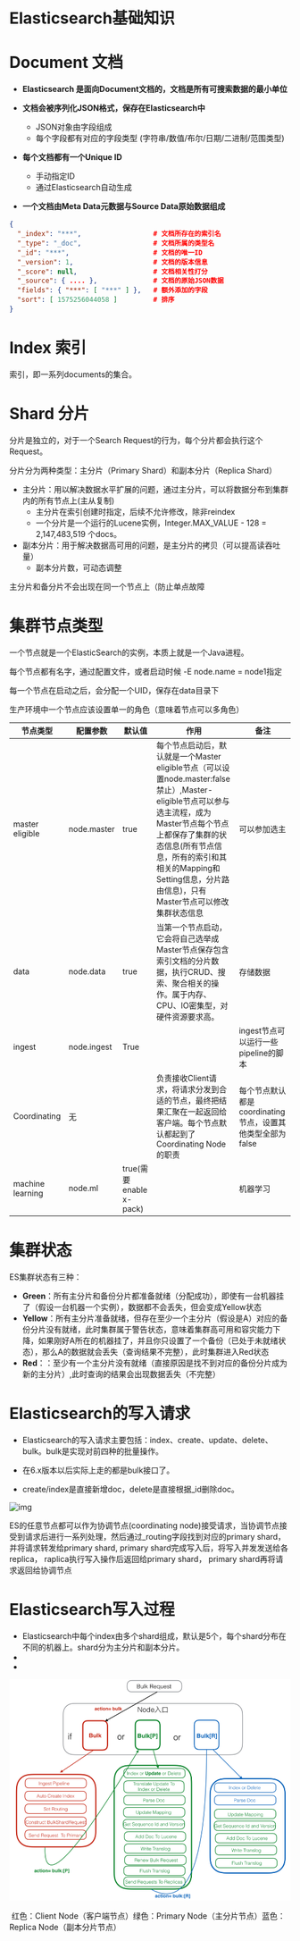 # Elasticsearch基础知识

# Document 文档

- **Elasticsearch 是面向Document文档的，文档是所有可搜索数据的最小单位**

- **文档会被序列化JSON格式，保存在Elasticsearch中**
  - JSON对象由字段组成
  - 每个字段都有对应的字段类型 (字符串/数值/布尔/日期/二进制/范围类型)

- **每个文档都有一个Unique ID**
  - 手动指定ID
  - 通过Elasticsearch自动生成
- **一个文档由Meta Data元数据与Source Data原始数据组成**

```json
{
  "_index": "***",					# 文档所存在的索引名
  "_type": "_doc",					# 文档所属的类型名
  "_id": "***",						# 文档的唯一ID
  "_version": 1,					# 文档的版本信息
  "_score": null,					# 文档相关性打分
  "_source": { .... },				# 文档的原始JSON数据
  "fields": { "***": [ "***" ] },	# 额外添加的字段
  "sort": [ 1575256044058 ]			# 排序
}
```

# Index 索引

索引，即一系列documents的集合。

# Shard 分片

 分片是独立的，对于一个Search Request的行为，每个分片都会执行这个Request。

分片分为两种类型：主分片（Primary Shard）和副本分片（Replica Shard）

- 主分片：用以解决数据水平扩展的问题，通过主分片，可以将数据分布到集群内的所有节点上(主从复制)
  - 主分片在索引创建时指定，后续不允许修改，除非reindex
  - 一个分片是一个运行的Lucene实例，Integer.MAX_VALUE - 128 = 2,147,483,519 个docs。
- 副本分片：用于解决数据高可用的问题，是主分片的拷贝（可以提高读吞吐量）
  - 副本分片数，可动态调整

主分片和备分片不会出现在同一个节点上（防止单点故障





# 集群节点类型

一个节点就是一个ElasticSearch的实例，本质上就是一个Java进程。

每个节点都有名字，通过配置文件，或者启动时候 -E node.name = node1指定

每一个节点在启动之后，会分配一个UID，保存在data目录下

生产环境中一个节点应该设置单一的角色（意味着节点可以多角色）

| 节点类型         | 配置参数    | 默认值                  | 作用                                                         | 备注                                                      |
| ---------------- | ----------- | ----------------------- | ------------------------------------------------------------ | --------------------------------------------------------- |
| master eligible  | node.master | true                    | 每个节点启动后，默认就是一个Master eligible节点（可以设置node.master:false 禁止）,Master-eligible节点可以参与选主流程，成为Master节点每个节点上都保存了集群的状态信息(所有节点信息，所有的索引和其相关的Mapping和Setting信息，分片路由信息)，只有Master节点可以修改集群状态信息 | 可以参加选主                                              |
| data             | node.data   | true                    | 当第一个节点启动，它会将自己选举成Master节点保存包含索引文档的分片数据，执行CRUD、搜索、聚合相关的操作。属于内存、CPU、IO密集型，对硬件资源要求高。 | 存储数据                                                  |
| ingest           | node.ingest | True                    |                                                              | ingest节点可以运行一些pipeline的脚本                      |
| Coordinating     | 无          |                         | 负责接收Client请求，将请求分发到合适的节点，最终把结果汇聚在一起返回给客户端。每个节点默认都起到了Coordinating Node的职责 | 每个节点默认都是coordinating节点，设置其他类型全部为false |
| machine learning | node.ml     | true(需要enable x-pack) |                                                              | 机器学习                                                  |



# 集群状态

ES集群状态有三种：

- **Green**：所有主分片和备份分片都准备就绪（分配成功），即使有一台机器挂了（假设一台机器一个实例），数据都不会丢失，但会变成Yellow状态
- **Yellow**：所有主分片准备就绪，但存在至少一个主分片（假设是A）对应的备份分片没有就绪，此时集群属于警告状态，意味着集群高可用和容灾能力下降，如果刚好A所在的机器挂了，并且你只设置了一个备份（已处于未就绪状态），那么A的数据就会丢失（查询结果不完整），此时集群进入Red状态
- **Red**：：至少有一个主分片没有就绪（直接原因是找不到对应的备份分片成为新的主分片）,此时查询的结果会出现数据丢失（不完整）



# Elasticsearch的写入请求

- Elasticsearch的写入请求主要包括：index、create、update、delete、bulk。bulk是实现对前四种的批量操作。

- 在6.x版本以后实际上走的都是bulk接口了。
- create/index是直接新增doc，delete是直接根据_id删除doc。

![img](https://upload-images.jianshu.io/upload_images/5490117-37e4cffa7acb0342.png?imageMogr2/auto-orient/strip|imageView2/2/w/1200/format/webp)

ES的任意节点都可以作为协调节点(coordinating node)接受请求，当协调节点接受到请求后进行一系列处理，然后通过_routing字段找到对应的primary shard，并将请求转发给primary shard, primary shard完成写入后，将写入并发发送给各replica， raplica执行写入操作后返回给primary shard， primary shard再将请求返回给协调节点

# Elasticsearch写入过程

- Elasticsearch中每个index由多个shard组成，默认是5个，每个shard分布在不同的机器上。shard分为主分片和副本分片。
- 
- 



![这里写图片描述](../assets/elasticsearch-基础知识-1.png)

​                      红色：Client Node（客户端节点）绿色：Primary Node（主分片节点）蓝色：Replica Node（副本分片节点）


